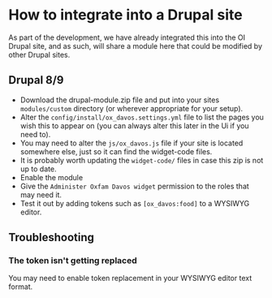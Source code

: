 # How to integrate into a Drupal site

As part of the development, we have already integrated this into the OI Drupal site, and as such, will share a module here that could be modified by other Drupal sites.

## Drupal 8/9

- Download the drupal-module.zip file and put into your sites `modules/custom` directory (or wherever appropriate for your setup).
- Alter the `config/install/ox_davos.settings.yml` file to list the pages you wish this to appear on (you can always alter this later in the Ui if you need to).
- You may need to alter the `js/ox_davos.js` file if your site is located somewhere else, just so it can find the widget-code files.
- It is probably worth updating the `widget-code/` files in case this zip is not up to date.
- Enable the module
- Give the `Administer Oxfam Davos widget` permission to the roles that may need it.
- Test it out by adding tokens such as `[ox_davos:food]` to a WYSIWYG editor.

## Troubleshooting

### The token isn't getting replaced

You may need to enable token replacement in your WYSIWYG editor text format.
